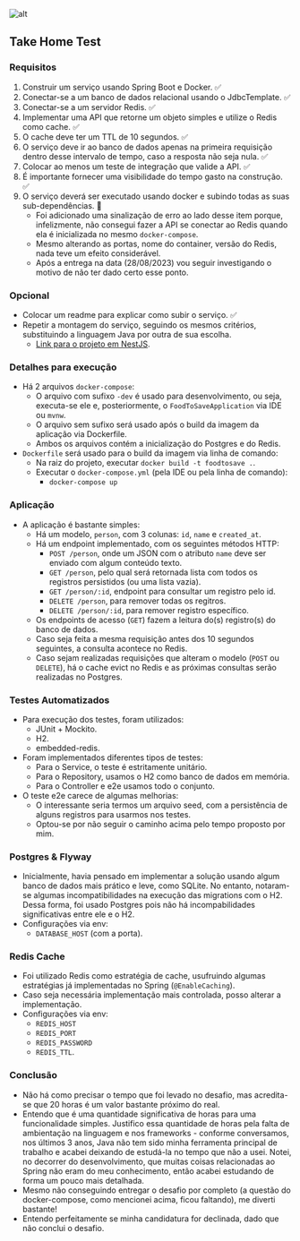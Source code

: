 ![alt](https://media.licdn.com/dms/image/D4D0BAQE-20xYpkezdQ/company-logo_200_200/0/1680814196185?e=1701302400&v=beta&t=JnMSXPlmCZK8Gp1llg9iG5Fk_fOp5DYNKnTSWTItLjI "")

## Take Home Test

### Requisitos
1. Construir um serviço usando Spring Boot e Docker. :white_check_mark:
2. Conectar-se a um banco de dados relacional usando o JdbcTemplate. :white_check_mark:
3. Conectar-se a um servidor Redis. :white_check_mark:
4. Implementar uma API que retorne um objeto simples e utilize o Redis como cache. :white_check_mark:
5. O cache deve ter um TTL de 10 segundos. :white_check_mark:
6. O serviço deve ir ao banco de dados apenas na primeira requisição dentro desse intervalo de tempo, caso a resposta não seja nula. :white_check_mark:
7. Colocar ao menos um teste de integração que valide a API. :white_check_mark:
8. É importante fornecer uma visibilidade do tempo gasto na construção. :white_check_mark:
9. O serviço deverá ser executado usando docker e subindo todas as suas sub-dependências. :no_entry_sign:
	- Foi adicionado uma sinalização de erro ao lado desse item porque, infelizmente, não consegui fazer a API se conectar ao Redis quando ela é inicializada no mesmo `docker-compose`.
 	- Mesmo alterando as portas, nome do container, versão do Redis, nada teve um efeito considerável.
  	- Após a entrega na data (28/08/2023) vou seguir investigando o motivo de não ter dado certo esse ponto.

### Opcional
- Colocar um readme para explicar como subir o serviço. :white_check_mark:
- Repetir a montagem do serviço, seguindo os mesmos critérios, substituindo a linguagem Java por outra de sua escolha.
	- [Link para o projeto em NestJS](https://github.com/andrebrito/tht.foodtosave.nestjs).

### Detalhes para execução
- Há 2 arquivos `docker-compose`:
    - O arquivo com sufixo `-dev` é usado para desenvolvimento, ou seja, executa-se ele e, posteriormente, o `FoodToSaveApplication` via IDE ou `mvnw`.
    - O arquivo sem sufixo será usado após o build da imagem da aplicação via Dockerfile.
    - Ambos os arquivos contém a inicialização do Postgres e do Redis.
- `Dockerfile` será usado para o build da imagem via linha de comando:
    - Na raiz do projeto, executar `docker build -t foodtosave .`.
    - Executar o `docker-compose.yml` (pela IDE ou pela linha de comando):
      - `docker-compose up`

### Aplicação
- A aplicação é bastante simples:
  - Há um modelo, `person`, com 3 colunas: `id`, `name` e `created_at`.
  - Há um endpoint implementado, com os seguintes métodos HTTP:
    - `POST /person`, onde um JSON com o atributo `name` deve ser enviado com algum conteúdo texto.
    - `GET /person`, pelo qual será retornada lista com todos os registros persistidos (ou uma lista vazia).
    - `GET /person/:id`, endpoint para consultar um registro pelo id.
    - `DELETE /person`, para remover todas os regitros.
    - `DELETE /person/:id`, para remover registro específico.
  - Os endpoints de acesso (`GET`) fazem a leitura do(s) registro(s) do banco de dados.
  - Caso seja feita a mesma requisição antes dos 10 segundos seguintes, a consulta acontece no Redis.
  - Caso sejam realizadas requisições que alteram o modelo (`POST` ou `DELETE`), há o cache evict no Redis e as próximas consultas serão realizadas no Postgres.

### Testes Automatizados
- Para execução dos testes, foram utilizados:
    - JUnit + Mockito.
    - H2.
    - embedded-redis.
- Foram implementados diferentes tipos de testes:
    - Para o Service, o teste é estritamente unitário.
    - Para o Repository, usamos o H2 como banco de dados em memória.
    - Para o Controller e e2e usamos todo o conjunto.
- O teste e2e carece de algumas melhorias:
    - O interessante seria termos um arquivo seed, com a persistência de alguns registros para usarmos nos testes.
    - Optou-se por não seguir o caminho acima pelo tempo proposto por mim.

### Postgres & Flyway
- Inicialmente, havia pensado em implementar a solução usando algum banco de dados mais prático e leve, como  SQLite. No entanto, notaram-se algumas incompatibilidades na execução das migrations com o H2. Dessa forma, foi usado Postgres pois não há incompabilidades significativas entre ele e o H2.
- Configurações via env:
  - `DATABASE_HOST` (com a porta).

### Redis Cache
- Foi utilizado Redis como estratégia de cache, usufruindo algumas estratégias já implementadas no Spring (`@EnableCaching`).
- Caso seja necessária implementação mais controlada, posso alterar a implementação.
- Configurações via env:
  - `REDIS_HOST`
  - `REDIS_PORT`
  - `REDIS_PASSWORD`
  - `REDIS_TTL`.

### Conclusão
- Não há como precisar o tempo que foi levado no desafio, mas acredita-se que 20 horas é um valor bastante próximo do real.
- Entendo que é uma quantidade significativa de horas para uma funcionalidade simples. Justifico essa quantidade de horas pela falta de ambientação na linguagem e nos frameworks - conforme conversamos, nos últimos 3 anos, Java não tem sido minha ferramenta principal de trabalho e acabei deixando de estudá-la no tempo que não a usei. Notei, no decorrer do desenvolvimento, que muitas coisas relacionadas ao Spring não eram do meu conhecimento, então acabei estudando de forma um pouco mais detalhada.
- Mesmo não conseguindo entregar o desafio por completo (a questão do docker-compose, como mencionei acima, ficou faltando), me diverti bastante!
- Entendo perfeitamente se minha candidatura for declinada, dado que não conclui o desafio.

